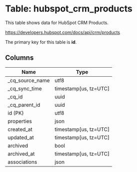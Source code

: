 # Table: hubspot_crm_products

This table shows data for HubSpot CRM Products.

https://developers.hubspot.com/docs/api/crm/products

The primary key for this table is **id**.

## Columns

| Name          | Type          |
| ------------- | ------------- |
|_cq_source_name|utf8|
|_cq_sync_time|timestamp[us, tz=UTC]|
|_cq_id|uuid|
|_cq_parent_id|uuid|
|id (PK)|utf8|
|properties|json|
|created_at|timestamp[us, tz=UTC]|
|updated_at|timestamp[us, tz=UTC]|
|archived|bool|
|archived_at|timestamp[us, tz=UTC]|
|associations|json|